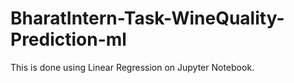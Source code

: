 # BharatIntern-Task-WineQuality-Prediction-ml
This is done using Linear Regression on Jupyter Notebook.
